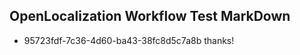 ## OpenLocalization Workflow Test MarkDown

* 95723fdf-7c36-4d60-ba43-38fc8d5c7a8b 
thanks!



<!--HONumber=Jan16_HO4-->
